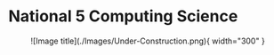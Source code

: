 # National 5 Computing Science

<figure markdown="span">
  ![Image title](./Images/Under-Construction.png){ width="300" }
  <figcaption></figcaption>
</figure>
